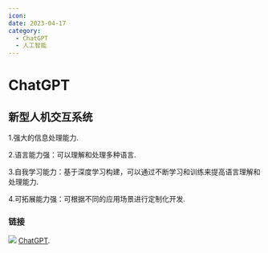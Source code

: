 ```yaml
---
icon: 
date: 2023-04-17
category:
  - ChatGPT
  - 人工智能
---
```


# ChatGPT 

## 新型人机交互系统

1.强大的信息处理能力.

2.语言能力强：可以理解和处理多种语言.

3.自我学习能力：基于深度学习构建，可以通过不断学习和训练来提高语言理解和处理能力.

4.可拓展能力强：可根据不同的应用场景进行定制化开发.

### 链接
![](/chatgpt.png)
[ChatGPT](https://chat.openai.com/).
